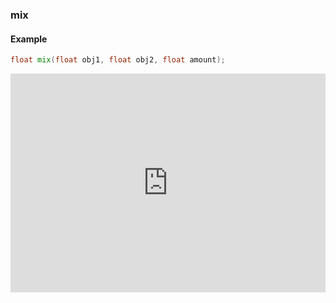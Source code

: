 ### mix
#### Example
```glsl
float mix(float obj1, float obj2, float amount);
```
<iframe width="100%" height="350px" src="http://localhost:3000/sculpture/-LMjG0XPKeUoPRK1i1GW?example=true&embed=true" frameborder="0"></iframe>